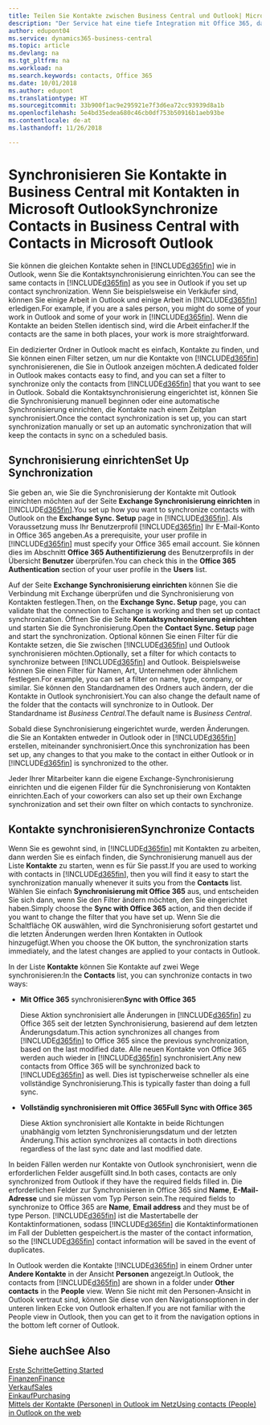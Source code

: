 ```yaml
---
title: Teilen Sie Kontakte zwischen Business Central und Outlook| Microsoft Doc
description: "Der Service hat eine tiefe Integration mit Office 365, damit Sie Kontakten zwischen Outlook und Business Central freigeben können."
author: edupont04
ms.service: dynamics365-business-central
ms.topic: article
ms.devlang: na
ms.tgt_pltfrm: na
ms.workload: na
ms.search.keywords: contacts, Office 365
ms.date: 10/01/2018
ms.author: edupont
ms.translationtype: HT
ms.sourcegitcommit: 33b900f1ac9e295921e7f3d6ea72cc93939d8a1b
ms.openlocfilehash: 5e4bd35edea680c46cb0df753b50916b1aeb93be
ms.contentlocale: de-at
ms.lasthandoff: 11/26/2018

---
```

# <a name="synchronize-contacts-in-business-central-with-contacts-in-microsoft-outlook"></a><span data-ttu-id="dbade-103">Synchronisieren Sie Kontakte in Business Central mit Kontakten in Microsoft Outlook</span><span class="sxs-lookup"><span data-stu-id="dbade-103">Synchronize Contacts in Business Central with Contacts in Microsoft Outlook</span></span>
<span data-ttu-id="dbade-104">Sie können die gleichen Kontakte sehen in [!INCLUDE[d365fin](includes/d365fin_md.md)] wie in Outlook,  wenn Sie die Kontaktsynchronisierung einrichten.</span><span class="sxs-lookup"><span data-stu-id="dbade-104">You can see the same contacts in [!INCLUDE[d365fin](includes/d365fin_md.md)] as you see in Outlook if you set up contact synchronization.</span></span> <span data-ttu-id="dbade-105">Wenn Sie beispielsweise ein Verkäufer sind, können Sie einige Arbeit in Outlook und einige Arbeit in [!INCLUDE[d365fin](includes/d365fin_md.md)] erledigen.</span><span class="sxs-lookup"><span data-stu-id="dbade-105">For example, if you are a sales person, you might do some of your work in Outlook and some of your work in [!INCLUDE[d365fin](includes/d365fin_md.md)].</span></span> <span data-ttu-id="dbade-106">Wenn die Kontakte an beiden Stellen identisch sind, wird die Arbeit einfacher.</span><span class="sxs-lookup"><span data-stu-id="dbade-106">If the contacts are the same in both places, your work is more straightforward.</span></span>  

<span data-ttu-id="dbade-107">Ein dedizierter Ordner in Outlook macht es einfach, Kontakte zu finden, und Sie können einen Filter setzen, um nur die Kontakte von [!INCLUDE[d365fin](includes/d365fin_md.md)] synchronisierenen, die Sie in Outlook anzeigen möchten.</span><span class="sxs-lookup"><span data-stu-id="dbade-107">A dedicated folder in Outlook makes contacts easy to find, and you can set a filter to synchronize only the contacts from [!INCLUDE[d365fin](includes/d365fin_md.md)] that you want to see in Outlook.</span></span> <span data-ttu-id="dbade-108">Sobald die Kontaktsynchronisierung eingerichtet ist, können Sie die Synchronisierung manuell beginnen oder eine automatische Synchronisierung einrichten, die Kontakte nach einem Zeitplan synchronisiert.</span><span class="sxs-lookup"><span data-stu-id="dbade-108">Once the contact synchronization is set up, you can start synchronization manually or set up an automatic synchronization that will keep the contacts in sync on a scheduled basis.</span></span>  

## <a name="set-up-synchronization"></a><span data-ttu-id="dbade-109">Synchronisierung einrichten</span><span class="sxs-lookup"><span data-stu-id="dbade-109">Set Up Synchronization</span></span>
<span data-ttu-id="dbade-110">Sie geben an, wie Sie die Synchronisierung der Kontakte mit Outlook einrichten möchten auf der Seite **Exchange Synchronisierung einrichten** in [!INCLUDE[d365fin](includes/d365fin_md.md)].</span><span class="sxs-lookup"><span data-stu-id="dbade-110">You set up how you want to synchronize contacts with Outlook on the **Exchange Sync. Setup** page in [!INCLUDE[d365fin](includes/d365fin_md.md)].</span></span> <span data-ttu-id="dbade-111">Als Voraussetzung muss Ihr Benutzerprofil [!INCLUDE[d365fin](includes/d365fin_md.md)] Ihr E-Mail-Konto in Office 365 angeben.</span><span class="sxs-lookup"><span data-stu-id="dbade-111">As a prerequisite, your user profile in [!INCLUDE[d365fin](includes/d365fin_md.md)] must specify your Office 365 email account.</span></span> <span data-ttu-id="dbade-112">Sie können dies im Abschnitt **Office 365 Authentifizierung** des Benutzerprofils in der Übersicht **Benutzer** überprüfen.</span><span class="sxs-lookup"><span data-stu-id="dbade-112">You can check this in the **Office 365 Authentication** section of your user profile in the **Users** list.</span></span>  

<span data-ttu-id="dbade-113">Auf der Seite **Exchange Synchronisierung einrichten** können Sie die Verbindung mit Exchange überprüfen und die Synchronisierung von Kontakten festlegen.</span><span class="sxs-lookup"><span data-stu-id="dbade-113">Then, on the **Exchange Sync. Setup** page, you can validate that the connection to Exchange is working and then set up contact synchronization.</span></span> <span data-ttu-id="dbade-114">Öffnen Sie die Seite **Kontaktsynchronisierung einrichten** und starten Sie die Synchronisierung.</span><span class="sxs-lookup"><span data-stu-id="dbade-114">Open the **Contact Sync. Setup** page and start the synchronization.</span></span> <span data-ttu-id="dbade-115">Optional können Sie einen Filter für die Kontakte setzen, die Sie zwischen [!INCLUDE[d365fin](includes/d365fin_md.md)] und Outlook synchronisieren möchten.</span><span class="sxs-lookup"><span data-stu-id="dbade-115">Optionally, set a filter for which contacts to synchronize between [!INCLUDE[d365fin](includes/d365fin_md.md)] and Outlook.</span></span> <span data-ttu-id="dbade-116">Beispielsweise können Sie einen Filter für Namen, Art, Unternehmen oder ähnlichem festlegen.</span><span class="sxs-lookup"><span data-stu-id="dbade-116">For example, you can set a filter on name, type, company, or similar.</span></span> <span data-ttu-id="dbade-117">Sie können den Standardnamen des Ordners auch ändern, der die Kontakte in Outlook synchronisiert.</span><span class="sxs-lookup"><span data-stu-id="dbade-117">You can also change the default name of the folder that the contacts will synchronize to in Outlook.</span></span> <span data-ttu-id="dbade-118">Der Standardname ist *Business Central*.</span><span class="sxs-lookup"><span data-stu-id="dbade-118">The default name is *Business Central*.</span></span>  

<span data-ttu-id="dbade-119">Sobald diese Synchronisierung eingerichtet wurde, werden Änderungen. die Sie an Kontakten entweder in Outlook oder in [!INCLUDE[d365fin](includes/d365fin_md.md)] erstellen, miteinander synchronisiert.</span><span class="sxs-lookup"><span data-stu-id="dbade-119">Once this synchronization has been set up, any changes to that you make to the contact in either Outlook or in [!INCLUDE[d365fin](includes/d365fin_md.md)] is synchronized to the other.</span></span>  

<span data-ttu-id="dbade-120">Jeder Ihrer Mitarbeiter kann die eigene Exchange-Synchronisierung einrichten und die eigenen Filder für die Synchronisierung von Kontakten einrichten.</span><span class="sxs-lookup"><span data-stu-id="dbade-120">Each of your coworkers can also set up their own Exchange synchronization and set their own filter on which contacts to synchronize.</span></span>  

## <a name="synchronize-contacts"></a><span data-ttu-id="dbade-121">Kontakte synchronisieren</span><span class="sxs-lookup"><span data-stu-id="dbade-121">Synchronize Contacts</span></span>
<span data-ttu-id="dbade-122">Wenn Sie es gewohnt sind, in [!INCLUDE[d365fin](includes/d365fin_md.md)] mit Kontakten zu arbeiten, dann werden Sie es einfach finden, die Synchronisierung manuell aus der Liste **Kontakte** zu starten, wenn es für Sie passt.</span><span class="sxs-lookup"><span data-stu-id="dbade-122">If you are used to working with contacts in [!INCLUDE[d365fin](includes/d365fin_md.md)], then you will find it easy to start the synchronization manually whenever it suits you from the **Contacts** list.</span></span> <span data-ttu-id="dbade-123">Wählen Sie einfach **Synchronisierung mit Office 365** aus, und entscheiden Sie sich dann, wenn Sie den Filter ändern möchten, den Sie eingerichtet haben.</span><span class="sxs-lookup"><span data-stu-id="dbade-123">Simply choose the **Sync with Office 365** action, and then decide if you want to change the filter that you have set up.</span></span> <span data-ttu-id="dbade-124">Wenn Sie die Schaltfläche OK auswählen, wird die Synchronisierung sofort gestartet und die  letzten Änderungen werden Ihren Kontakten in Outlook hinzugefügt.</span><span class="sxs-lookup"><span data-stu-id="dbade-124">When you choose the OK button, the synchronization starts immediately, and the latest changes are applied to your contacts in Outlook.</span></span>  

<span data-ttu-id="dbade-125">In der Liste **Kontakte** können Sie Kontakte auf zwei Wege synchronisieren:</span><span class="sxs-lookup"><span data-stu-id="dbade-125">In the **Contacts** list, you can synchronize contacts in two ways:</span></span>

* <span data-ttu-id="dbade-126">**Mit Office 365** synchronisieren</span><span class="sxs-lookup"><span data-stu-id="dbade-126">**Sync with Office 365**</span></span>

  <span data-ttu-id="dbade-127">Diese Aktion synchronisiert alle Änderungen in [!INCLUDE[d365fin](includes/d365fin_md.md)] zu Office 365  seit der letzten Synchronisierung, basierend auf dem letzten Änderungsdatum.</span><span class="sxs-lookup"><span data-stu-id="dbade-127">This action synchronizes all changes from [!INCLUDE[d365fin](includes/d365fin_md.md)] to Office 365 since the previous synchronization, based on the last modified date.</span></span> <span data-ttu-id="dbade-128">Alle neuen Kontakte von Office 365 werden auch wieder in [!INCLUDE[d365fin](includes/d365fin_md.md)] synchronisiert.</span><span class="sxs-lookup"><span data-stu-id="dbade-128">Any new contacts from Office 365 will be synchronized back to [!INCLUDE[d365fin](includes/d365fin_md.md)] as well.</span></span> <span data-ttu-id="dbade-129">Dies ist typischerweise schneller als eine vollständige Synchronisierung.</span><span class="sxs-lookup"><span data-stu-id="dbade-129">This is typically faster than doing a full sync.</span></span>  

* <span data-ttu-id="dbade-130">**Vollständig synchronisieren mit Office 365**</span><span class="sxs-lookup"><span data-stu-id="dbade-130">**Full Sync with Office 365**</span></span>

  <span data-ttu-id="dbade-131">Diese Aktion synchronisiert alle Kontakte in beide Richtungen unabhängig vom letzten Synchronisierungsdatum und der letzten Änderung.</span><span class="sxs-lookup"><span data-stu-id="dbade-131">This action synchronizes all contacts in both directions regardless of the last sync date and last modified date.</span></span>  

<span data-ttu-id="dbade-132">In beiden Fällen werden nur Kontakte von Outlook synchronisiert, wenn die erforderlichen Felder ausgefüllt sind.</span><span class="sxs-lookup"><span data-stu-id="dbade-132">In both cases, contacts are only synchronized from Outlook if they have the required fields filled in.</span></span> <span data-ttu-id="dbade-133">Die erforderlichen Felder zur Synchronisieren in Office 365 sind **Name**, **E-Mail-Adresse** und sie müssen vom Typ Person sein.</span><span class="sxs-lookup"><span data-stu-id="dbade-133">The required fields to synchronize to Office 365 are **Name**, **Email address** and they must be of type Person.</span></span> [!INCLUDE[d365fin](includes/d365fin_md.md)] <span data-ttu-id="dbade-134">ist die Mastertabelle der Kontaktinformationen, sodass [!INCLUDE[d365fin](includes/d365fin_md.md)] die Kontaktinformationen im Fall der Dubletten gespeichert.</span><span class="sxs-lookup"><span data-stu-id="dbade-134">is the master of the contact information, so the [!INCLUDE[d365fin](includes/d365fin_md.md)] contact information will be saved in the event of duplicates.</span></span>  

<span data-ttu-id="dbade-135">In Outlook werden die Kontakte [!INCLUDE[d365fin](includes/d365fin_md.md)] in einem Ordner unter **Andere Kontakte** in der Ansicht **Personen** angezeigt.</span><span class="sxs-lookup"><span data-stu-id="dbade-135">In Outlook, the contacts from [!INCLUDE[d365fin](includes/d365fin_md.md)] are shown in a folder under **Other contacts** in the **People**  view.</span></span> <span data-ttu-id="dbade-136">Wenn Sie nicht mit den Personen-Ansicht in Outlook vertraut sind, können Sie diese von den Navigationsoptionen in der unteren linken Ecke von Outlook erhalten.</span><span class="sxs-lookup"><span data-stu-id="dbade-136">If you are not familiar with the People view in Outlook, then you can get to it from the navigation options in the bottom left corner of Outlook.</span></span>  

## <a name="see-also"></a><span data-ttu-id="dbade-137">Siehe auch</span><span class="sxs-lookup"><span data-stu-id="dbade-137">See Also</span></span>
[<span data-ttu-id="dbade-138">Erste Schritte</span><span class="sxs-lookup"><span data-stu-id="dbade-138">Getting Started</span></span>](product-get-started.md)  
[<span data-ttu-id="dbade-139">Finanzen</span><span class="sxs-lookup"><span data-stu-id="dbade-139">Finance</span></span>](finance.md)  
[<span data-ttu-id="dbade-140">Verkauf</span><span class="sxs-lookup"><span data-stu-id="dbade-140">Sales</span></span>](sales-manage-sales.md)  
[<span data-ttu-id="dbade-141">Einkauf</span><span class="sxs-lookup"><span data-stu-id="dbade-141">Purchasing</span></span>](purchasing-manage-purchasing.md)  
[<span data-ttu-id="dbade-142">Mittels der Kontakte (Personen) in Outlook im Netz</span><span class="sxs-lookup"><span data-stu-id="dbade-142">Using contacts (People) in Outlook on the web</span></span>](https://support.office.com/en-us/article/Using-contacts-People-in-Outlook-on-the-web-1e3438c7-26b2-420c-87de-3cea9d31b5cb?appver=OWB150)  

